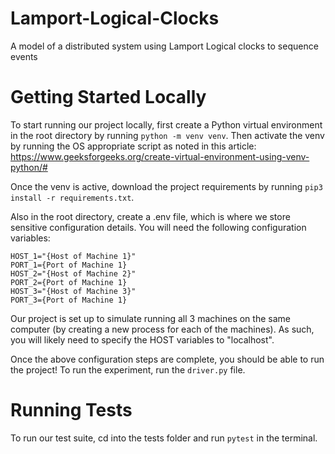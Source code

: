 # Lamport-Logical-Clocks
A model of a distributed system using Lamport Logical clocks to sequence events

# Getting Started Locally
To start running our project locally, first create a Python virtual environment in the root directory by running ```python -m venv venv```. Then activate the venv by running the OS appropriate script as noted in this article: https://www.geeksforgeeks.org/create-virtual-environment-using-venv-python/#

Once the venv is active, download the project requirements by running ```pip3 install -r requirements.txt```.

Also in the root directory, create a .env file, which is where we store sensitive configuration details. You will need the following configuration variables:
```
HOST_1="{Host of Machine 1}"
PORT_1={Port of Machine 1}
HOST_2="{Host of Machine 2}"
PORT_2={Port of Machine 1}
HOST_3="{Host of Machine 3}"
PORT_3={Port of Machine 1}
```
Our project is set up to simulate running all 3 machines on the same computer (by creating a new process for each of the machines). As such, you will likely need to specify the HOST variables to "localhost".

Once the above configuration steps are complete, you should be able to run the project! To run the experiment, run the ```driver.py``` file. 

# Running Tests
To run our test suite, cd into the tests folder and run ```pytest``` in the terminal.
